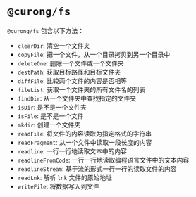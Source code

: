 # `@curong/fs`

`@curong/fs` 包含以下方法：

- `clearDir`: 清空一个文件夹
- `copyFile`: 把一个文件，从一个目录拷贝到另一个目录中
- `deleteOne`: 删除一个文件或一个文件夹
- `destPath`: 获取目标路径和目标文件夹
- `diffFile`: 比较两个文件的内容是否相等
- `fileList`: 获取一个文件夹的所有文件名的列表
- `findDir`: 从一个文件夹中查找指定的文件夹
- `isDir`: 是不是一个文件夹
- `isFile`: 是不是一个文件
- `mkdir`: 创建一个文件夹
- `readFile`: 将文件的内容读取为指定格式的字符串
- `readFragment`: 从一个文件中读取一段长度的内容
- `readline`: 一行一行地读取文本中的内容
- `readlineFromCode`: 一行一行地读取编程语言文件中的文本内容
- `readlineStream`: 基于流的形式一行一行的读取文件的内容
- `readLnk`: 解析 `lnk` 文件的原始地址
- `writeFile`: 将数据写入到文件
